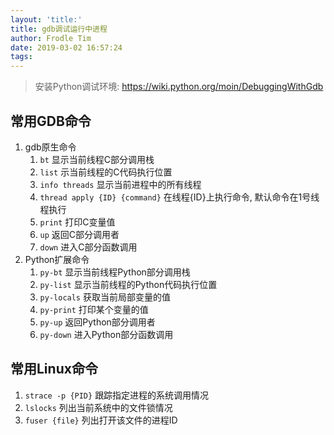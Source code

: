 ```yaml
---
layout: 'title:'
title: gdb调试运行中进程
author: Frodle Tim
date: 2019-03-02 16:57:24
tags:
---
```



> 安装Python调试环境: https://wiki.python.org/moin/DebuggingWithGdb

## 常用GDB命令
 
 1. gdb原生命令
    1. `bt` 显示当前线程C部分调用栈
    2. `list` 示当前线程的C代码执行位置
    3. `info threads` 显示当前进程中的所有线程
    4. `thread apply {ID} {command}` 在线程{ID}上执行命令, 默认命令在1号线程执行
    5. `print` 打印C变量值
    6. `up` 返回C部分调用者
    7. `down` 进入C部分函数调用
 2. Python扩展命令 
    1. `py-bt` 显示当前线程Python部分调用栈
    2. `py-list` 显示当前线程的Python代码执行位置
    3. `py-locals` 获取当前局部变量的值
    4. `py-print` 打印某个变量的值
    5. `py-up` 返回Python部分调用者
    6. `py-down` 进入Python部分函数调用

## 常用Linux命令

1. `strace -p {PID}` 跟踪指定进程的系统调用情况
2. `lslocks` 列出当前系统中的文件锁情况
3. `fuser {file}` 列出打开该文件的进程ID
